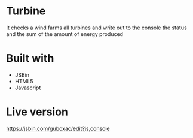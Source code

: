 # Turbine

It checks a wind farms all turbines and write out to the console the status and the sum of the amount of energy produced 

# Built with

- JSBin
- HTML5
- Javascript

# Live version

https://jsbin.com/guboxac/edit?js,console